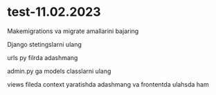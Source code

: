 # test-11.02.2023

Makemigrations va migrate amallarini bajaring

Django stetingslarni ulang

urls py filrda adashmang

admin.py ga models classlarni ulang

views fileda context yaratishda adashmang va frontentda ulahsda ham
